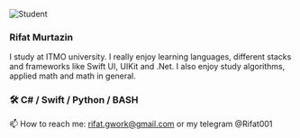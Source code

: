 ![Student](https://github.com/rifat-coder/rifat-coder/blob/main/justGif.gif)
### Rifat Murtazin

I study at ITMO university. I really enjoy learning languages, different stacks and frameworks like Swift UI, UIKit and .Net. I also enjoy study algorithms, applied math and math in general.

### 🛠 C# / Swift / Python / BASH

📫 How to reach me: rifat.gwork@gmail.com or my telegram @Rifat001
